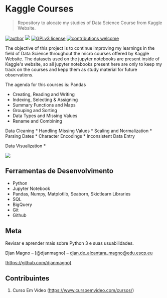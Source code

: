 # Kaggle Courses
> Repository to alocate my studies of Data Science Course from Kaggle Website.

[![author](https://img.shields.io/badge/author-djanmagno-red.svg)](https://www.linkedin.com/in/djan-de-alcantara-magno-698a8a106/) [![](https://img.shields.io/badge/python-3.7+-blue.svg)](https://www.python.org/downloads/release/python-365/) [![GPLv3 license](https://img.shields.io/badge/License-GPLv3-blue.svg)](http://perso.crans.org/besson/LICENSE.html) [![contributions welcome](https://img.shields.io/badge/contributions-welcome-brightgreen.svg?style=flat)](https://github.com/djanmagno/data_science/issues)

The objective of this project is to continue improving my learnings in the field of Data Science throughout the micro courses offered by Kaggle Website. The datasets used on the jupyter notebooks are present inside of Kaggle's website, so all jupyter notebooks present here are only to keep my track on the courses and kepp them as study material for future observations.

The agenda for this courses is:
  Pandas
   * Creating, Reading and Writing
   * Indexing, Selecting & Assigning
   * Summary Functions and Maps
   * Grouping and Sorting
   * Data Types and Missing Values
   * Rename and Combining
   
  Data Cleaning
    * Handling Missing Values
    * Scaling and Normalization
    * Parsing Dates
    * Character Encodings
    * Inconsistent Data Entry

  Data Visualization
    * 

![](../header.png)

## Ferramentas de Desenvolvimento

* Python
* Jupyter Notebook
* Pandas, Numpy, Matplotlib, Seaborn, Skictlearn Libraries
* SQL
* BigQuery
* Git
* Github

## Meta

Revisar e aprender mais sobre Python 3 e suas usuabilidades.

Djan Magno – [@djanmagno] – djan.de_alcantara_magno@edu.escp.eu

[https://github.com/djanmagno]

## Contribuintes

1. Curso Em Vídeo (https://www.cursoemvideo.com/cursos/)
